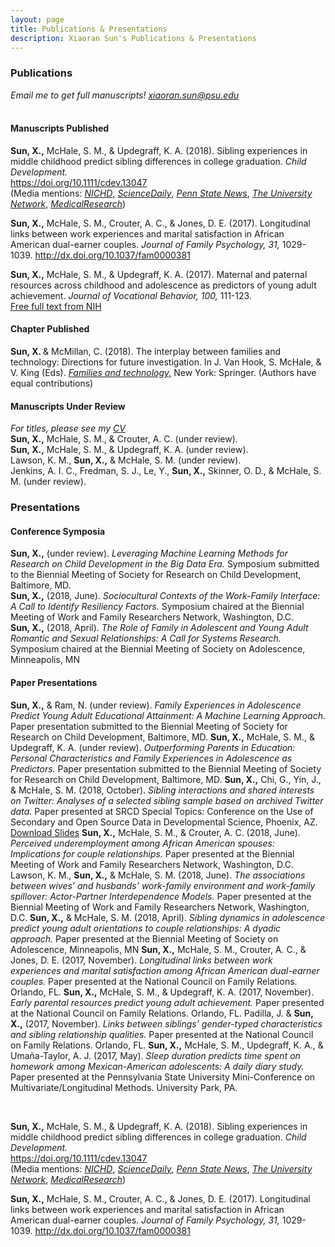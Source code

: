 ```yaml
---
layout: page
title: Publications & Presentations
description: Xiaoran Sun's Publications & Presentations
---
```




### Publications
*Email me to get full manuscripts! xiaoran.sun@psu.edu*<br/>
  <br/>
#### Manuscripts Published
<b>Sun, X.,</b> McHale, S. M., & Updegraff, K. A. (2018). Sibling experiences in middle childhood predict sibling differences in college graduation. *Child Development.* <br/> <a href="https://doi.org/10.1111/cdev.13047">https://doi.org/10.1111/cdev.13047</a><br/>
(Media mentions: <a href="https://www.nichd.nih.gov/newsroom/releases/062618-siblings">*NICHD*</a>, <a href="https://www.sciencedaily.com/releases/2018/04/180417115808.htm">*ScienceDaily*</a>, <a href="https://news.psu.edu/story/524771/2018/06/18/research/childhood-sibling-dynamics-may-predict-differences-college">*Penn State News*</a>, <a href="https://www.tun.com/blog/sibling-relationships-predict-educational-success/">*The University Network*</a>, <a href="https://medicalresearch.com/author-interviews/sibling-closeness-in-middle-school-predicts-differences-in-college-graduation/42678/">*MedicalResearch*</a>)
  <br/>

<b>Sun, X.,</b> McHale, S. M., Crouter, A. C., & Jones, D. E. (2017). Longitudinal links between work experiences and marital satisfaction in African American dual-earner couples. *Journal of Family Psychology, 31,* 1029-1039. <a href="http://dx.doi.org/10.1037/fam0000381">http://dx.doi.org/10.1037/fam0000381</a>
  <br/>

<b>Sun, X.,</b> McHale, S. M., & Updegraff, K. A. (2017). Maternal and paternal resources across childhood and adolescence as predictors of young adult achievement. *Journal of Vocational Behavior, 100,* 111-123. <br/> <a href="https://www.ncbi.nlm.nih.gov/pubmed/28983122"> Free full text from NIH</a>
  <br/>

#### Chapter Published

<b>Sun, X. </b>& McMillan, C. (2018). The interplay between families and technology: Directions for future investigation. In J. Van Hook, S. McHale, & V. King (Eds). <a href="https://www.springer.com/fr/book/9783319955391"> *Families and technology,*</a> New York: Springer. (Authors have equal contributions)
  <br/>

#### Manuscripts Under Review
*For titles, please see my <a href="https://xiaoransun.github.io/assets/Sun_VITA.pdf">CV</a>*<br/>
<b>Sun, X.,</b> McHale, S. M., & Crouter, A. C. (under review).<br/>
<b>Sun, X.,</b> McHale, S. M., & Updegraff, K. A. (under review).<br/>
Lawson, K. M., <b>Sun, X.,</b> & McHale, S. M. (under review).<br/>
Jenkins, A. I. C., Fredman, S. J., Le, Y., <b>Sun, X.,</b> Skinner, O. D., & McHale, S. M. (under review).
<br/>


### Presentations

#### Conference Symposia
<b>Sun, X.,</b> (under review). *Leveraging Machine Learning Methods for Research on Child Development in the Big Data Era.* Symposium submitted to the Biennial Meeting of Society for Research on Child Development, Baltimore, MD.<br/>
<b>Sun, X.,</b> (2018, June). *Sociocultural Contexts of the Work-Family Interface: A Call to Identify Resiliency Factors.* Symposium chaired at the Biennial Meeting of Work and Family Researchers Network, Washington, D.C.<br/>
<b>Sun, X.,</b> (2018, April). *The Role of Family in Adolescent and Young Adult Romantic and Sexual Relationships: A Call for Systems Research.* Symposium chaired at the Biennial Meeting of Society on Adolescence, Minneapolis, MN
<br/>

#### Paper Presentations
<b>Sun, X.,</b> & Ram, N. (under review). *Family Experiences in Adolescence Predict Young Adult Educational Attainment: A Machine Learning Approach.* Paper presentation submitted to the Biennial Meeting of Society for Research on Child Development, Baltimore, MD.
<b>Sun, X.,</b> McHale, S. M., & Updegraff, K. A. (under review). *Outperforming Parents in Education: Personal Characteristics and Family Experiences in Adolescence as Predictors.* Paper presentation submitted to the Biennial Meeting of Society for Research on Child Development, Baltimore, MD.
<b>Sun, X.,</b> Chi, G., Yin, J., & McHale, S. M. (2018, October). *Sibling interactions and shared interests on Twitter: Analyses of a selected sibling sample based on archived Twitter data.* Paper presented at SRCD Special Topics: Conference on the Use of Secondary and Open Source Data in Developmental Science, Phoenix, AZ. <a href="../assets/Sun Twitter DevSec 2018-10-4.pptx"> Download Slides</a>
<b>Sun, X.,</b> McHale, S. M., & Crouter, A. C. (2018, June). *Perceived underemployment among African American spouses: Implications for couple relationships.* Paper presented at the Biennial Meeting of Work and Family Researchers Network, Washington, D.C.
Lawson, K. M., <b>Sun, X.,</b> & McHale, S. M. (2018, June). *The associations between wives’ and husbands’ work-family environment and work-family spillover: Actor-Partner Interdependence Models.* Paper presented at the Biennial Meeting of Work and Family Researchers Network, Washington, D.C.
<b>Sun, X.,</b> & McHale, S. M. (2018, April). *Sibling dynamics in adolescence predict young adult orientations to couple relationships: A dyadic approach.* Paper presented at the Biennial Meeting of Society on Adolescence, Minneapolis, MN 
<b>Sun, X.,</b> McHale, S. M., Crouter, A. C., & Jones, D. E. (2017, November). *Longitudinal links between work experiences and marital satisfaction among African American dual-earner couples.* Paper presented at the National Council on Family Relations. Orlando, FL.
<b>Sun, X.,</b> McHale, S. M., & Updegraff, K. A. (2017, November). *Early parental resources predict young adult achievement.* Paper presented at the National Council on Family Relations. Orlando, FL.
Padilla, J. & <b>Sun, X.,</b> (2017, November). *Links between siblings’ gender-typed characteristics and sibling relationship qualities.* Paper presented at the National Council on Family Relations. Orlando, FL.
<b>Sun, X.,</b> McHale, S. M., Updegraff, K. A., & Umaña-Taylor, A. J. (2017, May). *Sleep duration predicts time spent on homework among Mexican-American adolescents: A daily diary study.* Paper presented at the Pennsylvania State University Mini-Conference on Multivariate/Longitudinal Methods. University Park, PA.

<br/>

<b>Sun, X.,</b> McHale, S. M., & Updegraff, K. A. (2018). Sibling experiences in middle childhood predict sibling differences in college graduation. *Child Development.* <br/> <a href="https://doi.org/10.1111/cdev.13047">https://doi.org/10.1111/cdev.13047</a><br/>
(Media mentions: <a href="https://www.nichd.nih.gov/newsroom/releases/062618-siblings">*NICHD*</a>, <a href="https://www.sciencedaily.com/releases/2018/04/180417115808.htm">*ScienceDaily*</a>, <a href="https://news.psu.edu/story/524771/2018/06/18/research/childhood-sibling-dynamics-may-predict-differences-college">*Penn State News*</a>, <a href="https://www.tun.com/blog/sibling-relationships-predict-educational-success/">*The University Network*</a>, <a href="https://medicalresearch.com/author-interviews/sibling-closeness-in-middle-school-predicts-differences-in-college-graduation/42678/">*MedicalResearch*</a>)
<br/>

<b>Sun, X.,</b> McHale, S. M., Crouter, A. C., & Jones, D. E. (2017). Longitudinal links between work experiences and marital satisfaction in African American dual-earner couples. *Journal of Family Psychology, 31,* 1029-1039. <a href="http://dx.doi.org/10.1037/fam0000381">http://dx.doi.org/10.1037/fam0000381</a>
<br/>


<!-- Note: this is how to write a comment in HTML. Everything in here won't show up on your webpage.-->

<!--
To increase the size of the title, use fewer # in front of the paper title.
To decrease the size of the title, use more #. 
To remove the italics, remove the * before and after the description
To remove the underline from the title, remove the <u> tags (<u> and </u>)
-->
